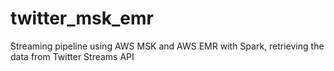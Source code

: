 # twitter_msk_emr
Streaming pipeline using AWS MSK and AWS EMR with Spark, retrieving the data from Twitter Streams API
